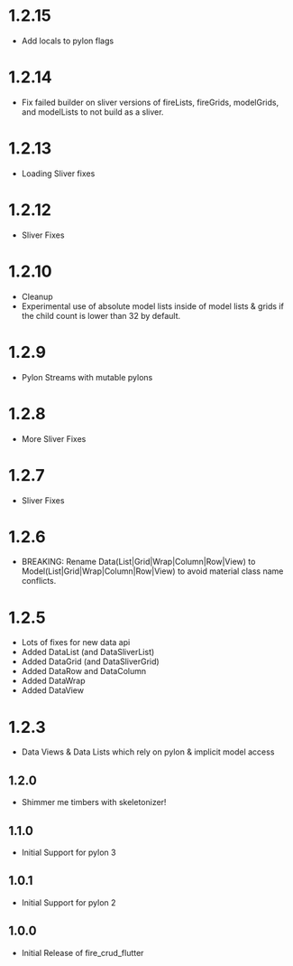 # 1.2.15
* Add locals to pylon flags

# 1.2.14
* Fix failed builder on sliver versions of fireLists, fireGrids, modelGrids, and modelLists to not build as a sliver.

# 1.2.13
* Loading Sliver fixes 

# 1.2.12
* Sliver Fixes

# 1.2.10
* Cleanup
* Experimental use of absolute model lists inside of model lists & grids if the child count is lower than 32 by default.

# 1.2.9
* Pylon Streams with mutable pylons

# 1.2.8
* More Sliver Fixes

# 1.2.7
* Sliver Fixes

# 1.2.6
* BREAKING: Rename Data(List|Grid|Wrap|Column|Row|View) to Model(List|Grid|Wrap|Column|Row|View) to avoid material class name conflicts.

# 1.2.5
* Lots of fixes for new data api
* Added DataList (and DataSliverList)
* Added DataGrid (and DataSliverGrid)
* Added DataRow and DataColumn
* Added DataWrap
* Added DataView

# 1.2.3
* Data Views & Data Lists which rely on pylon & implicit model access

## 1.2.0

* Shimmer me timbers with skeletonizer!

## 1.1.0

* Initial Support for pylon 3

## 1.0.1

* Initial Support for pylon 2

## 1.0.0

* Initial Release of fire_crud_flutter

